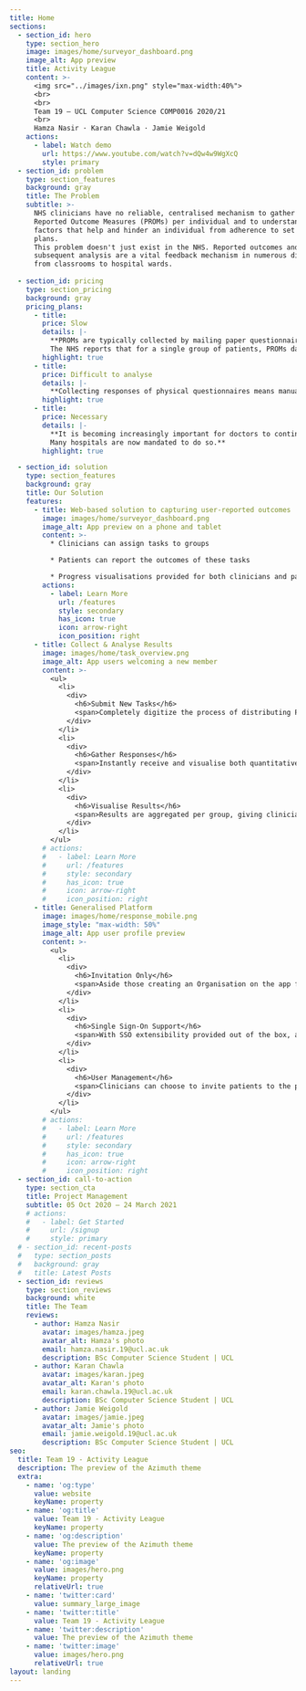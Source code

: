 ```yaml
---
title: Home
sections:
  - section_id: hero
    type: section_hero
    image: images/home/surveyor_dashboard.png
    image_alt: App preview
    title: Activity League
    content: >-
      <img src="../images/ixn.png" style="max-width:40%">
      <br>
      <br>
      Team 19 – UCL Computer Science COMP0016 2020/21
      <br>
      Hamza Nasir · Karan Chawla · Jamie Weigold
    actions:
      - label: Watch demo
        url: https://www.youtube.com/watch?v=dQw4w9WgXcQ
        style: primary
  - section_id: problem
    type: section_features
    background: gray
    title: The Problem
    subtitle: >-
      NHS clinicians have no reliable, centralised mechanism to gather Patient
      Reported Outcome Measures (PROMs) per individual and to understand the
      factors that help and hinder an individual from adherence to set treatment
      plans.
      This problem doesn't just exist in the NHS. Reported outcomes and
      subsequent analysis are a vital feedback mechanism in numerous disciplines,
      from classrooms to hospital wards.
    
  - section_id: pricing
    type: section_pricing
    background: gray
    pricing_plans:
      - title:
        price: Slow
        details: |-
          **PROMs are typically collected by mailing paper questionnaires to patients.
          The NHS reports that for a single group of patients, PROMs data can take up to a year to collect.**
        highlight: true
      - title:
        price: Difficult to analyse
        details: |-
          **Collecting responses of physical questionnaires means manually updating records - providing no quick and easy visualisations to assist in analysing the repsonse data.**
        highlight: true
      - title:
        price: Necessary
        details: |-
          **It is becoming increasingly important for doctors to continue monitoring the health of their patients after they've been discharged.
          Many hospitals are now mandated to do so.**
        highlight: true

  - section_id: solution
    type: section_features
    background: gray
    title: Our Solution
    features:
      - title: Web-based solution to capturing user-reported outcomes
        image: images/home/surveyor_dashboard.png
        image_alt: App preview on a phone and tablet
        content: >-
          * Clinicians can assign tasks to groups

          * Patients can report the outcomes of these tasks

          * Progress visualisations provided for both clinicians and patients
        actions:
          - label: Learn More
            url: /features
            style: secondary
            has_icon: true
            icon: arrow-right
            icon_position: right
      - title: Collect & Analyse Results
        image: images/home/task_overview.png
        image_alt: App users welcoming a new member
        content: >-
          <ul>
            <li>
              <div>
                <h6>Submit New Tasks</h6>
                <span>Completely digitize the process of distributing PROMs and collecting their responses.</span>
              </div>
            </li>
            <li>
              <div>
                <h6>Gather Responses</h6>
                <span>Instantly receive and visualise both quantitative and qualitative responses for a given task.</span>
              </div>
            </li>
            <li>
              <div>
                <h6>Visualise Results</h6>
                <span>Results are aggregated per group, giving clinicians the ability to analyse progress for both individuals and groups as a whole.</span>
              </div>
            </li>
          </ul>
        # actions:
        #   - label: Learn More
        #     url: /features
        #     style: secondary
        #     has_icon: true
        #     icon: arrow-right
        #     icon_position: right
      - title: Generalised Platform
        image: images/home/response_mobile.png
        image_style: "max-width: 50%"
        image_alt: App user profile preview
        content: >-
          <ul>
            <li>
              <div>
                <h6>Invitation Only</h6>
                <span>Aside those creating an Organisation on the app for the first time it is invite-only, ensuring only those invited to your organisation can see those within it.</span>
              </div>
            </li>
            <li>
              <div>
                <h6>Single Sign-On Support</h6>
                <span>With SSO extensibility provided out of the box, adding just a few lines of code can allow users to sign in with a range of different providers.</span>
              </div>
            </li>
            <li>
              <div>
                <h6>User Management</h6>
                <span>Clinicians can choose to invite patients to the platform individually, or bulk import using Microsoft Excel spreadsheets.</span>
              </div>
            </li>
          </ul>
        # actions:
        #   - label: Learn More
        #     url: /features
        #     style: secondary
        #     has_icon: true
        #     icon: arrow-right
        #     icon_position: right
  - section_id: call-to-action
    type: section_cta
    title: Project Management
    subtitle: 05 Oct 2020 – 24 March 2021
    # actions:
    #   - label: Get Started
    #     url: /signup
    #     style: primary
  # - section_id: recent-posts
  #   type: section_posts
  #   background: gray
  #   title: Latest Posts
  - section_id: reviews
    type: section_reviews
    background: white
    title: The Team
    reviews:
      - author: Hamza Nasir
        avatar: images/hamza.jpeg
        avatar_alt: Hamza's photo
        email: hamza.nasir.19@ucl.ac.uk
        description: BSc Computer Science Student | UCL
      - author: Karan Chawla
        avatar: images/karan.jpeg
        avatar_alt: Karan's photo
        email: karan.chawla.19@ucl.ac.uk
        description: BSc Computer Science Student | UCL
      - author: Jamie Weigold
        avatar: images/jamie.jpeg
        avatar_alt: Jamie's photo
        email: jamie.weigold.19@ucl.ac.uk
        description: BSc Computer Science Student | UCL
seo:
  title: Team 19 - Activity League
  description: The preview of the Azimuth theme
  extra:
    - name: 'og:type'
      value: website
      keyName: property
    - name: 'og:title'
      value: Team 19 - Activity League
      keyName: property
    - name: 'og:description'
      value: The preview of the Azimuth theme
      keyName: property
    - name: 'og:image'
      value: images/hero.png
      keyName: property
      relativeUrl: true
    - name: 'twitter:card'
      value: summary_large_image
    - name: 'twitter:title'
      value: Team 19 - Activity League
    - name: 'twitter:description'
      value: The preview of the Azimuth theme
    - name: 'twitter:image'
      value: images/hero.png
      relativeUrl: true
layout: landing
---
```


